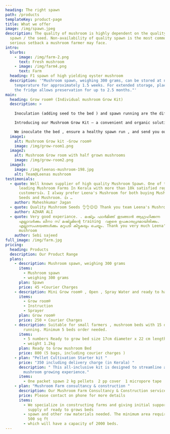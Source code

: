 ```yaml
---
heading: The right spawn
path: /products
templateKey: product-page
title: What we offer
image: /img/spawn.jpeg
description: The quality of mushroom is highly dependent on the quality of the
  spawn / the seed. Non-availability of quality spawn is the most common and
  serious setback a mushroom farmer may face.
intro:
  blurbs:
    - image: /img/farm-2.png
      text: Fresh mushroom
    - image: /img/farm4.png
      text: Farm
  heading: F1 spawn of high yielding oyster mushroom
  description: '"Mushroom spawn, weighing 300 grams, can be stored at normal room
    temperature for approximately 1.5 weeks. For extended storage, placing it in
    the fridge allows preservation for up to 2.5 months."'
main:
  heading: Grow room® (Individual mushroom Grow Kit)
  description: >
    
    Inoculation (adding seed to the bed ) and spawn running are the difficult phases of mushroom growing , this sets people off from mushroom farming , we do that for you . 

    Introducing our Mushroom Grow Kit – a convenient and organic solution that includes everything you need for successful cultivation. From spawn to nutrient-rich medium, it's designed for an easy and fruitful mushroom growing experience. 

    We inoculate the bed , ensure a healthy spawn run , and send you our mini Grow room® . All you have to do is Keep the Grow room in a cool place away from sunlight and sprinkle some water and harvest and use the freshest mushroom straight from your own Grow room. 
  image1:
    alt: Mushroom Grow kit -Grow room®
    image: /img/grow-room1.png
  image2:
    alt: Mushroom Grow room with half grown mushrooms
    image: /img/grow-room2.png
  image3:
    image: /img/leenas-mushroom-198.jpg
    alt: Team@Leenas mushroom
testimonials:
  - quote: Well known supplier of high quality Mushroom Spawn. One of the famous and
      leading Mushroom Farms In Kerala with more than 10k satisfied regular
      customers👍. I alway prefer Leena's Mushroom for both buying Mushroom
      Seeds and Mushroom. 👍 …
    author: Maheshkumar Jagan
  - quote: Quality Mushroom Seeds 👌👌😊😊 Thank you team Leena's Mushroom..🤝🤝 …
    author: AZHAR ALI
  - quote: Very good experiance. . മഷ്റൂം ഫാർമിങ്ങ് തുടങ്ങാൻ ആഗ്രഹിക്കുന്ന
      എല്ലാവർക്കും ലീനാ സ് മഷ്റൂമിന്റെ training  വളരെ ഉപകാരപ്രദമായിരിക്കും.
      എല്ലാസംശയങ്ങൾക്കും മറുപടി കിട്ടുകയും ചെയ്യും. Thank you very much Leena's
      mushroom
    author: Sebi sajeed
full_image: /img/farm.jpg
pricing:
  heading: Products
  description: Our Product Range
  plans:
    - description: Mushroom spawn, weighing 300 grams
      items:
        - Mushroom spawn
        - weighing 300 grams
      plan: Spawn
      price: 45 +Courier Charges
    - description: Mini Grow room® , Open , Spray Water and ready to harvest
      items:
        - Grow room®
        - Instruction
        - Sprayer
      plan: Grow room®
      price: 250 + Courier Charges
    - description: Suitable for small farmers , mushroom beds with 15 days of spawn
        running. Minimum 5 beds order needed.
      items:
        - 5 numbers Ready to grow bed size 17cm diameter x 22 cm length
        - weight 1.2kg
      plan: Ready to Grow mushroom Bed
      price: 800 (5 bags, including courier charges )
    - plan: "Pellet Cultivation Starter kit "
      price: "350 including delivery charge (in Kerala) "
      description: " This all-inclusive kit is designed to streamline and enhance your
        mushroom growing experience."
      items:
        - One packet spawn 2 kg pellets  2 pp cover  1 micropore tape
    - plan: "Mushroom Farm consultancy & construction "
      description: Our Mushroom Farm Consultancy & Construction services
      price: Please contact on phone for more details
      items:
        - We specialize in constructing farms and giving initial support by
          supply of ready to grows beds
        - spawn and other raw materials needed. The minimum area requirement is
          500 sq ft
        - which will have a capacity of 2000 beds.
---
```

